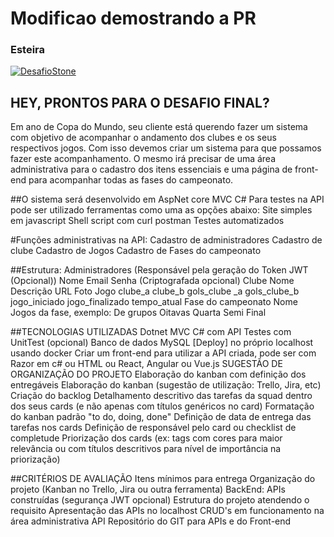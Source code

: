 # Modificao demostrando a PR

### Esteira
[![DesafioStone](https://github.com/SamDoing/Stone-desafio/actions/workflows/testPipeline.yml/badge.svg)](https://github.com/SamDoing/Stone-desafio/actions/workflows/testPipeline.yml)

## HEY, PRONTOS PARA O DESAFIO FINAL?

Em ano de Copa do Mundo, seu cliente está querendo fazer um sistema com objetivo de acompanhar o andamento dos clubes e os seus respectivos jogos.
Com isso devemos criar um sistema para que possamos fazer este acompanhamento.
O mesmo irá precisar de uma área administrativa para o cadastro dos itens essenciais e uma página de front-end para acompanhar todas as fases do campeonato.
	
##O sistema será desenvolvido em AspNet core MVC C#
Para testes na API pode ser utilizado ferramentas como uma as opções abaixo:
Site simples em javascript
Shell script com curl
postman
Testes automatizados

#Funções administrativas na API:
Cadastro de administradores 
Cadastro de clube
Cadastro de Jogos
Cadastro de Fases do campeonato

##Estrutura:
Administradores (Responsável pela geração do Token JWT (Opcional))
Nome
Email
Senha (Criptografada opcional)
Clube
Nome
Descrição
URL Foto
Jogo
clube_a
clube_b
gols_clube _a
gols_clube_b
jogo_iniciado
jogo_finalizado
tempo_atual
Fase do campeonato
Nome
Jogos da fase, exemplo:
De grupos
Oitavas
Quarta
Semi
Final

##TECNOLOGIAS UTILIZADAS
Dotnet MVC C# com API
Testes com UnitTest (opcional)
Banco de dados MySQL
[Deploy] no próprio localhost usando docker
Criar um front-end para utilizar a API criada, pode ser com Razor em c# ou HTML ou React, Angular ou Vue.js
SUGESTÃO DE ORGANIZAÇÃO DO PROJETO
Elaboração do kanban com definição dos entregáveis
Elaboração do kanban (sugestão de utilização: Trello, Jira, etc) 
Criação do backlog
Detalhamento descritivo das tarefas da squad dentro dos seus cards (e não apenas com títulos genéricos no card)
Formatação do kanban padrão "to do, doing, done"
Definição de data de entrega das tarefas nos cards
Definição de responsável pelo card ou checklist de completude
Priorização dos cards (ex: tags com cores para maior relevância ou com títulos descritivos para nível de importância na priorização)

##CRITÉRIOS DE AVALIAÇÃO
Itens mínimos para entrega
Organização do projeto (Kanban no Trello, Jira ou outra ferramenta)
BackEnd:
APIs construídas (segurança JWT opcional)
Estrutura do projeto atendendo o requisito
Apresentação das APIs no localhost
CRUD's em funcionamento na área administrativa API
Repositório do GIT para APIs e do Front-end

